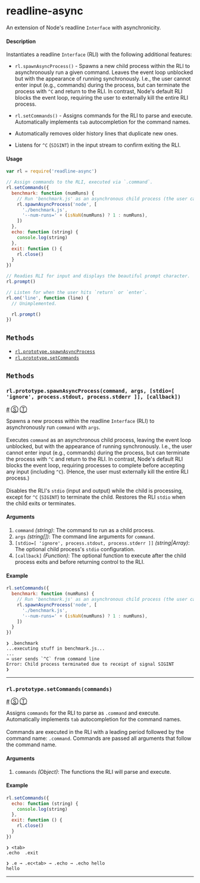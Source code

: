 # readline-async

An extension of Node's readline `Interface` with asynchronicity.
#### Description

Instantiates a readline `Interface` (RLI) with the following additional features:

- `rl.spawnAsyncProcess()` - Spawns a new child process within the RLI to asynchronously run a given command. Leaves the event loop unblocked but with the appearance of running synchronously. I.e., the user cannot enter input (e.g., commands) during the process, but can terminate the process with `^C` and return to the RLI. In contrast, Node's default RLI blocks the event loop, requiring the user to externally kill the entire RLI process.

- `rl.setCommands()` - Assigns commands for the RLI to parse and execute. Automatically implements `tab` autocompletion for the command names.

- Automatically removes older history lines that duplicate new ones.

- Listens for `^C` (`SIGINT`) in the input stream to confirm exiting the RLI.

#### Usage
```javascript
var rl = require('readline-async')

// Assign commands to the RLI, executed via `.command`.
rl.setCommands({
  benchmark: function (numRuns) {
    // Run 'benchmark.js' as an asynchronous child process (the user can terminate).
    rl.spawnAsyncProcess('node', [
      './benchmark.js',
      '--num-runs=' + (isNaN(numRuns) ? 1 : numRuns),
    ])
  },
  echo: function (string) {
    console.log(string)
  },
  exit: function () {
    rl.close()
  }
})

// Readies RLI for input and displays the beautiful prompt character.
rl.prompt()

// Listen for when the user hits `return` or `enter`.
rl.on('line', function (line) {
  // Unimplemented.

  rl.prompt()
})
```

<!-- div class="toc-container" -->

<!-- div -->

## `Methods`
* <a href="#rl-prototype-spawnAsyncProcess">`rl.prototype.spawnAsyncProcess`</a>
* <a href="#rl-prototype-setCommands">`rl.prototype.setCommands`</a>

<!-- /div -->

<!-- /div -->

<!-- div class="doc-container" -->

<!-- div -->

## `Methods`

<!-- div -->

### <a id="rl-prototype-spawnAsyncProcess"></a>`rl.prototype.spawnAsyncProcess(command, args, [stdio=[ 'ignore', process.stdout, process.stderr ]], [callback])`
<a href="#rl-prototype-spawnAsyncProcess">#</a> [&#x24C8;](https://github.com/DannyNemer/readline-async/blob/master/readlineAsync.js#L43 "View in source") [&#x24C9;][1]

Spawns a new process within the readline `Interface` (RLI) to asynchronously run `command` with `args`.
<br>
<br>
Executes `command` as an asynchronous child process, leaving the event loop unblocked, but with the appearance of running synchronously. I.e., the user cannot enter input (e.g., commands) during the process, but can terminate the process with `^C` and return to the RLI. In contrast, Node's default RLI blocks the event loop, requiring processes to complete before accepting any input (including `^C`). (Hence, the user must externally kill the entire RLI process.)
<br>
<br>
Disables the RLI's `stdio` (input and output) while the child is processing, except for `^C` (`SIGINT`) to terminate the child. Restores the RLI `stdio` when the child exits or terminates.

#### Arguments
1. `command` *(string)*: The command to run as a child process.
2. `args` *(string&#91;&#93;)*: The command line arguments for `command`.
3. `[stdio=[ 'ignore', process.stdout, process.stderr ]]` *(string|Array)*: The optional child process's `stdio` configuration.
4. `[callback]` *(Function)*: The optional function to execute after the child process exits and before returning control to the RLI.

#### Example
```js
rl.setCommands({
  benchmark: function (numRuns) {
    // Run 'benchmark.js' as an asynchronous child process (the user can terminate).
    rl.spawnAsyncProcess('node', [
      './benchmark.js',
      '--num-runs=' + (isNaN(numRuns) ? 1 : numRuns),
    ])
  }
})
```
```
❯ .benchmark
...executing stuff in benchmark.js...
...
→ user sends `^C` from command line
Error: Child process terminated due to receipt of signal SIGINT
❯
```
* * *

<!-- /div -->

<!-- div -->

### <a id="rl-prototype-setCommands"></a>`rl.prototype.setCommands(commands)`
<a href="#rl-prototype-setCommands">#</a> [&#x24C8;](https://github.com/DannyNemer/readline-async/blob/master/readlineAsync.js#L137 "View in source") [&#x24C9;][1]

Assigns `commands` for the RLI to parse as `.command` and execute. Automatically implements `tab` autocompletion for the command names.
<br>
<br>
Commands are executed in the RLI with a leading period followed by the command name: `.command`. Commands are passed all arguments that follow the command name.

#### Arguments
1. `commands` *(Object)*: The functions the RLI will parse and execute.

#### Example
```js
rl.setCommands({
  echo: function (string) {
    console.log(string)
  },
  exit: function () {
    rl.close()
  }
})
```
```
❯ <tab>
.echo  .exit

❯ .e → .ec<tab> → .echo → .echo hello
hello
```
* * *

<!-- /div -->

<!-- /div -->

<!-- /div -->

 [1]: #methods "Jump back to the TOC."
